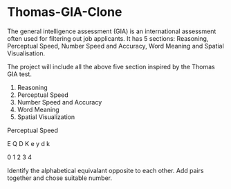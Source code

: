 # Thomas-GIA-Clone
The general intelligence assessment (GIA) is an international assessment often used for filtering out job applicants. It has 5 sections: Reasoning, Perceptual Speed, Number Speed and Accuracy, Word Meaning and Spatial Visualisation.  

The project will include all the above five section inspired by the Thomas GIA test. 

1. Reasoning
2. Perceptual Speed
3. Number Speed and Accuracy
4. Word Meaning
5. Spatial Visualization 


Perceptual Speed

E  Q  D  K
e  y  d  k

0  1  2  3  4

Identify the alphabetical equivalant opposite to each other. Add pairs together and chose suitable number. 


